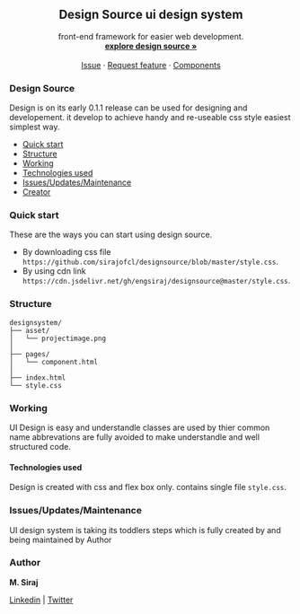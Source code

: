<h2 align="center">Design Source ui design system</h2>

<p align="center">
   front-end framework for easier web development.
  <br>
  <a href="https://designsource.netlify.app/"><strong>explore design source »</strong></a>
  <br>
  <br>
  <a href="https://github.com/engsiraj/designsource/issues/new">Issue</a>
  ·
  <a href="https://github.com/engsiraj/designsource/issues/new">Request feature</a>
  ·
  <a href="https://designsource.netlify.app/pages/component.html">Components</a>
</p>

### Design Source

Design is on its early 0.1.1 release can be used for designing and developement. it develop to achieve handy and re-useable css style easiest simplest way.

- [Quick start](#quick-start)
- [Structure](#structure)
- [Working](#working)
- [Technologies used](#technologies-used)
- [Issues/Updates/Maintenance](#issues/updates/maintenance)
- [Creator](#creator)

### Quick start

These are the ways you can start using design source.

- By downloading css file `https://github.com/sirajofcl/designsource/blob/master/style.css`.
- By using cdn link `https://cdn.jsdelivr.net/gh/engsiraj/designsource@master/style.css`.

### Structure

```
designsystem/
├── asset/
│   └── projectimage.png
│
├── pages/
│   └── component.html
│
├── index.html
└── style.css
```


### Working 

UI Design is easy and understandle classes are used by thier common name abbrevations are fully avoided to make understandle and well structured code.

#### Technologies used 

Design is created with css and flex box only.
contains single file  `style.css`.

### Issues/Updates/Maintenance

UI design system is taking its toddlers steps which is fully created by and being maintained by Author

### Author

**M. Siraj**

[Linkedin] | [Twitter]

[twitter]: https://twitter.com/engsiraj_
[linkedin]: https://linkedin.com/in/engsiraj
